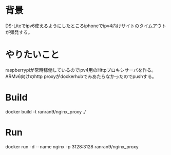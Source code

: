 # 背景
DS-Liteでipv6使えるようにしたところiphoneでipv4向けサイトのタイムアウトが頻発する。

# やりたいこと
raspberrypiが常時稼働しているのでipv4用のHttpプロキシサーバを作る。
ARMv6向けのhttp proxyがdockerhubでみあたらなかったのでpushする。

# Build
docker build -t ranran9/nginx_proxy ./

# Run
docker run -d --name nginx -p 3128:3128 ranran9/nginx_proxy